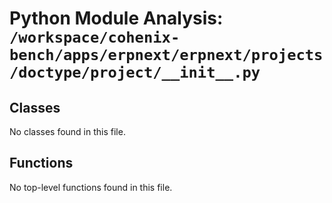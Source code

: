 # Python Module Analysis: `/workspace/cohenix-bench/apps/erpnext/erpnext/projects/doctype/project/__init__.py`

## Classes

No classes found in this file.


## Functions

No top-level functions found in this file.
